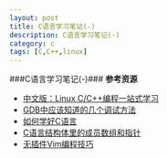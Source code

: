 ```yaml
---
layout: post
title: C语言学习笔记(-)
description: C语言学习笔记(-)
category: c
tags: [C,C++,linux]
---
```

###C语言学习笔记(-)###
__参考资源__

* [中文版：Linux C/C++编程一站式学习](http://songjinshan.com/akabook/zh/index.html)
* [GDB中应该知道的几个调试方法](http://coolshell.cn/articles/3643.html)
* [如何学好C语言](http://coolshell.cn/articles/4102.html)
* [C语言结构体里的成员数组和指针](http://coolshell.cn/articles/11377.html)
* [无插件Vim编程技巧](http://coolshell.cn/articles/11312.html)

